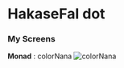 HakaseFal dot 
=============

### My Screens
**Monad** : colorNana
![colorNana](https://raw.githubusercontent.com/HakaseFal/dot/master/monad_config/Screens/colorNana.png)
